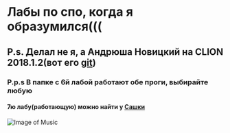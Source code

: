 # Лабы по спо, когда я образумился((( 
## P.s. Делал не я, а Андрюша Новицкий на CLION 2018.1.2(вот его [git](https://github.com/AnjeyNov))
### P.p.s В папке с 6й лабой работают обе проги, выбирайте любую
#### 7ю лабу(работающую) можно найти у [Сашки](https://github.com/AJIOB/SPO_VM)
![Image of Music](https://octodex.github.com/images/vinyltocat.png)
